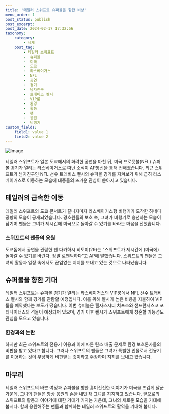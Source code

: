 ```yaml
---
title: '테일러 스위프트 슈퍼볼을 향한 비상'
menu_order: 1
post_status: publish
post_excerpt: 
post_date: 2024-02-17 17:32:56
taxonomy:
    category:
        - 세계
    post_tag:
        - 테일러 스위프트
        -  슈퍼볼
        -  미국
        -  도쿄
        -  라스베이거스
        -  NFL
        -  공연
        -  경기
        -  남자친구
        -  트래비스 켈시
        -  VIP룸
        -  환경
        -  활동
        -  팬
        -  응원
        -  비행기
custom_fields:
    field1: value 1
    field2: value 2
---
```


![Image](https://imgnews.pstatic.net/image/215/2024/02/11/A202402110001_1_20240211052901303.jpg?type=w647)

테일러 스위프트가 일본 도쿄에서의 화려한 공연을 마친 뒤, 미국 프로풋볼(NFL) 슈퍼볼 경기가 열리는 라스베이거스로 떠난 소식이 AP통신을 통해 전해졌습니다. 최근 스위프트가 남자친구인 NFL 선수 트래비스 켈시의 슈퍼볼 경기를 지켜보기 위해 급히 라스베이거스로 이동하는 모습에 대중들의 뜨거운 관심이 쏟아지고 있습니다.
## 테일러의 급속한 이동
테일러 스위프트의 도쿄 콘서트가 끝나자마자 라스베이거스행 비행기가 도착한 하네다 공항의 모습이 공개되었습니다. 경호원들의 보호 속, 그녀가 비행기로 승선하는 모습이 담기며 팬들은 그녀가 제시간에 미국으로 돌아갈 수 있기를 바라는 마음을 전했습니다.
### 스위프트의 팬들의 응원
도쿄돔에서 공연을 관람한 팬 다카하시 히토미(29)는 "스위프트가 제시간에 (미국에) 돌아갈 수 있기를 바란다. 정말 로맨틱하다"고 AP에 말했습니다. 스위프트의 팬들은 그녀의 활동과 일정 속에서도 끊임없는 지지를 보내고 있는 것으로 나타났습니다.
## 슈퍼볼을 향한 기대
테일러 스위프트는 슈퍼볼 경기가 열리는 라스베이거스의 VIP룸에서 NFL 선수 트래비스 켈시와 함께 경기를 관람할 예정입니다. 이를 위해 켈시가 높은 비용을 지불하여 VIP룸을 예약했다는 보도가 떴습니다. 이번 슈퍼볼은 캔자스시티 치프스와 샌프란시스코 포티나이너스의 격돌이 예정되어 있으며, 경기 이후 켈시가 스위프트에게 청혼할 가능성도 관심을 모으고 있습니다.
### 환경과의 논란
하지만 최근 스위프트의 전용기 이용과 이에 따른 탄소 배출 문제로 환경 보호론자들의 비판을 받고 있다고 합니다. 그러나 스위프트의 팬들은 그녀가 특별한 인물로서 전용기를 이용하는 것이 부당하게 비판받는 것이라고 주장하며 지지를 보내고 있습니다.
## 마무리
테일러 스위프트의 바쁜 여정과 슈퍼볼을 향한 흥미진진한 이야기가 미국을 뜨겁게 달군 가운데, 그녀의 팬들은 항상 응원의 손을 내민 채 그녀를 지지하고 있습니다. 앞으로의 스위프트의 활동과 이야기에 대한 기대가 커지는 가운데, 그녀의 새로운 모습을 기대해 봅시다. 함께 응원해주는 팬들과 함께하는 테일러 스위프트의 활약을 기대해 봅니다.
